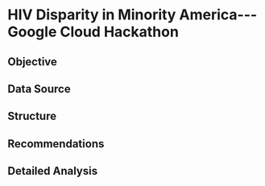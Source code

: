 # HIV Disparity in Minority America---Google Cloud Hackathon

## Objective

## Data Source

## Structure

## Recommendations

## Detailed Analysis

